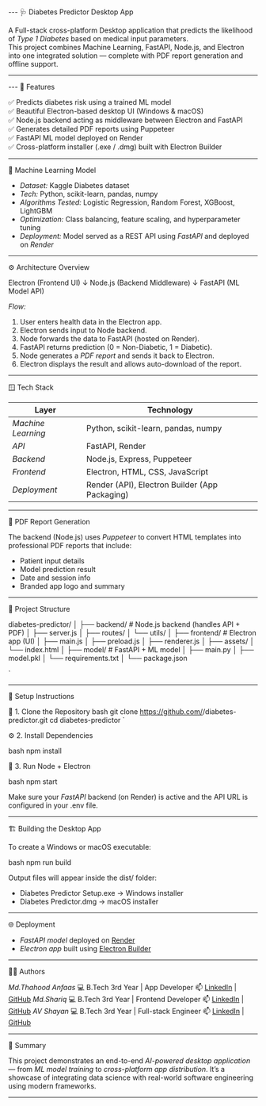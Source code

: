 --- 🩺 Diabetes Predictor Desktop App

A Full-stack cross-platform Desktop application that predicts the likelihood of *Type 1 Diabetes* based on medical input parameters.  
This project combines Machine Learning, FastAPI, Node.js, and Electron into one integrated solution — complete with PDF report generation and offline support.

---

--- 🚀 Features

✅ Predicts diabetes risk using a trained ML model  
✅ Beautiful Electron-based desktop UI (Windows & macOS)  
✅ Node.js backend acting as middleware between Electron and FastAPI  
✅ Generates detailed PDF reports using Puppeteer  
✅ FastAPI ML model deployed on Render  
✅ Cross-platform installer (.exe / .dmg) built with Electron Builder  

---

🧠 Machine Learning Model

- *Dataset:* Kaggle Diabetes dataset  
- *Tech:* Python, scikit-learn, pandas, numpy  
- *Algorithms Tested:* Logistic Regression, Random Forest, XGBoost, LightGBM  
- *Optimization:* Class balancing, feature scaling, and hyperparameter tuning  
- *Deployment:* Model served as a REST API using *FastAPI* and deployed on *Render*

---
⚙️ Architecture Overview



Electron (Frontend UI)
↓
Node.js (Backend Middleware)
↓
FastAPI (ML Model API)



*Flow:*
1. User enters health data in the Electron app.  
2. Electron sends input to Node backend.  
3. Node forwards the data to FastAPI (hosted on Render).  
4. FastAPI returns prediction (0 = Non-Diabetic, 1 = Diabetic).  
5. Node generates a *PDF report* and sends it back to Electron.  
6. Electron displays the result and allows auto-download of the report.

---

🪟 Tech Stack

| Layer | Technology |
|-------|-------------|
| *Machine Learning* | Python, scikit-learn, pandas, numpy |
| *API* | FastAPI, Render |
| *Backend* | Node.js, Express, Puppeteer |
| *Frontend* | Electron, HTML, CSS, JavaScript |
| *Deployment* | Render (API), Electron Builder (App Packaging) |

---

🧾 PDF Report Generation

The backend (Node.js) uses *Puppeteer* to convert HTML templates into professional PDF reports that include:
- Patient input details  
- Model prediction result  
- Date and session info  
- Branded app logo and summary  

---

🧩 Project Structure



diabetes-predictor/
│
├── backend/           # Node.js backend (handles API + PDF)
│   ├── server.js
│   ├── routes/
│   └── utils/
│
├── frontend/          # Electron app (UI)
│   ├── main.js
│   ├── preload.js
│   ├── renderer.js
│   ├── assets/
│   └── index.html
│
├── model/             # FastAPI + ML model
│   ├── main.py
│   ├── model.pkl
│   └── requirements.txt
│
└── package.json

`

---

🧰 Setup Instructions

🧪 1. Clone the Repository
bash
git clone https://github.com/<your-username>/diabetes-predictor.git
cd diabetes-predictor
`

⚙️ 2. Install Dependencies

bash
npm install


🧩 3. Run Node + Electron

bash
npm start


Make sure your *FastAPI* backend (on Render) is active and the API URL is configured in your .env file.

---

🏗️ Building the Desktop App

To create a Windows or macOS executable:

bash
npm run build


Output files will appear inside the dist/ folder:

* Diabetes Predictor Setup.exe → Windows installer
* Diabetes Predictor.dmg → macOS installer

---

🌐 Deployment

* *FastAPI model* deployed on [Render](https://render.com/)
* *Electron app* built using [Electron Builder](https://www.electron.build/)

---

🧑‍💻 Authors

*Md.Thahood Anfaas*
💻 B.Tech 3rd Year | App Developer
📫 [LinkedIn](https://linkedin.com/in/) | [GitHub](https://github.com/)
*Md.Shariq*
💻 B.Tech 3rd Year | Frontend Developer
📫 [LinkedIn](https://linkedin.com/in/) | [GitHub](https://github.com/)
*AV Shayan*
💻 B.Tech 3rd Year | Full-stack Engineer
📫 [LinkedIn](https://linkedin.com/in/av-shayan) | [GitHub](https://github.com/AVShayan)

---

🏁 Summary

This project demonstrates an end-to-end *AI-powered desktop application* — from *ML model training* to *cross-platform app distribution*.
It’s a showcase of integrating data science with real-world software engineering using modern frameworks.

---
